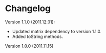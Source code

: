 Changelog
=========

Version 1.1.0 (2011.12.01):

- Updated matrix dependency to version 1.1.0.
- Added toString methods.

Version 1.0.0 (2011.11.15)
